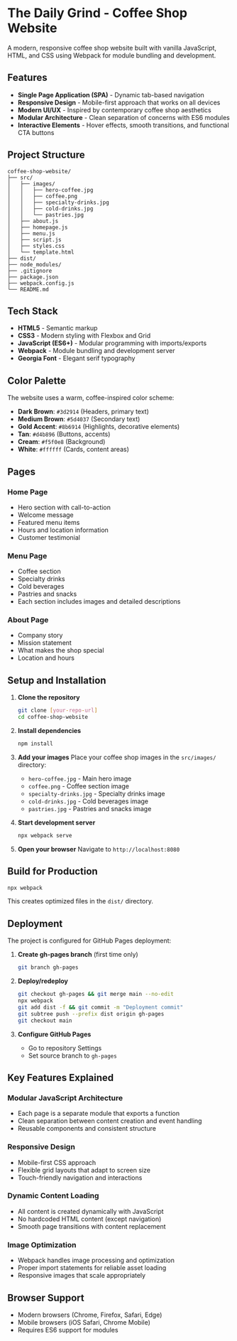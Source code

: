 # The Daily Grind - Coffee Shop Website

A modern, responsive coffee shop website built with vanilla JavaScript, HTML, and CSS using Webpack for module bundling and development.

## Features

- **Single Page Application (SPA)** - Dynamic tab-based navigation
- **Responsive Design** - Mobile-first approach that works on all devices
- **Modern UI/UX** - Inspired by contemporary coffee shop aesthetics
- **Modular Architecture** - Clean separation of concerns with ES6 modules
- **Interactive Elements** - Hover effects, smooth transitions, and functional CTA buttons

## Project Structure

```
coffee-shop-website/
├── src/
│   ├── images/
│   │   ├── hero-coffee.jpg
│   │   ├── coffee.png
│   │   ├── specialty-drinks.jpg
│   │   ├── cold-drinks.jpg
│   │   └── pastries.jpg
│   ├── about.js
│   ├── homepage.js
│   ├── menu.js
│   ├── script.js
│   ├── styles.css
│   └── template.html
├── dist/
├── node_modules/
├── .gitignore
├── package.json
├── webpack.config.js
└── README.md
```

## Tech Stack

- **HTML5** - Semantic markup
- **CSS3** - Modern styling with Flexbox and Grid
- **JavaScript (ES6+)** - Modular programming with imports/exports
- **Webpack** - Module bundling and development server
- **Georgia Font** - Elegant serif typography

## Color Palette

The website uses a warm, coffee-inspired color scheme:
- **Dark Brown**: `#3d2914` (Headers, primary text)
- **Medium Brown**: `#5d4037` (Secondary text)
- **Gold Accent**: `#8b6914` (Highlights, decorative elements)
- **Tan**: `#d4b896` (Buttons, accents)
- **Cream**: `#f5f0e8` (Background)
- **White**: `#ffffff` (Cards, content areas)

## Pages

### Home Page
- Hero section with call-to-action
- Welcome message
- Featured menu items
- Hours and location information
- Customer testimonial

### Menu Page
- Coffee section
- Specialty drinks
- Cold beverages
- Pastries and snacks
- Each section includes images and detailed descriptions

### About Page
- Company story
- Mission statement
- What makes the shop special
- Location and hours

## Setup and Installation

1. **Clone the repository**
   ```bash
   git clone [your-repo-url]
   cd coffee-shop-website
   ```

2. **Install dependencies**
   ```bash
   npm install
   ```

3. **Add your images**
   Place your coffee shop images in the `src/images/` directory:
   - `hero-coffee.jpg` - Main hero image
   - `coffee.png` - Coffee section image
   - `specialty-drinks.jpg` - Specialty drinks image
   - `cold-drinks.jpg` - Cold beverages image
   - `pastries.jpg` - Pastries and snacks image

4. **Start development server**
   ```bash
   npx webpack serve
   ```

5. **Open your browser**
   Navigate to `http://localhost:8080`

## Build for Production

```bash
npx webpack
```

This creates optimized files in the `dist/` directory.

## Deployment

The project is configured for GitHub Pages deployment:

1. **Create gh-pages branch** (first time only)
   ```bash
   git branch gh-pages
   ```

2. **Deploy/redeploy**
   ```bash
   git checkout gh-pages && git merge main --no-edit
   npx webpack
   git add dist -f && git commit -m "Deployment commit"
   git subtree push --prefix dist origin gh-pages
   git checkout main
   ```

3. **Configure GitHub Pages**
   - Go to repository Settings
   - Set source branch to `gh-pages`

## Key Features Explained

### Modular JavaScript Architecture
- Each page is a separate module that exports a function
- Clean separation between content creation and event handling
- Reusable components and consistent structure

### Responsive Design
- Mobile-first CSS approach
- Flexible grid layouts that adapt to screen size
- Touch-friendly navigation and interactions

### Dynamic Content Loading
- All content is created dynamically with JavaScript
- No hardcoded HTML content (except navigation)
- Smooth page transitions with content replacement

### Image Optimization
- Webpack handles image processing and optimization
- Proper import statements for reliable asset loading
- Responsive images that scale appropriately

## Browser Support

- Modern browsers (Chrome, Firefox, Safari, Edge)
- Mobile browsers (iOS Safari, Chrome Mobile)
- Requires ES6 support for modules
